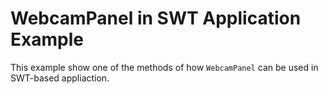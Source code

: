 # WebcamPanel in SWT Application Example

This example show one of the methods of how ```WebcamPanel``` can be used 
in SWT-based appliaction.


